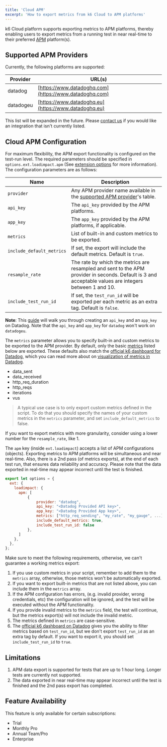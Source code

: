 ```yaml
---
title: 'Cloud APM'
excerpt: 'How to export metrics from k6 Cloud to APM platforms'
---
```


k6 Cloud platform supports exporting metrics to APM platforms, thereby enabling users to export metrics from a running test in near real-time to their preferred [APM](https://en.wikipedia.org/wiki/Application_performance_management) platform(s).

## Supported APM Providers

Currently, the following platforms are supported:

| Provider  | URL(s)                                                 |
| --------- | ------------------------------------------------------ |
| datadog   | [https://www.datadoghq.com](https://www.datadoghq.com) |
| datadogeu | [https://www.datadoghq.eu](https://www.datadoghq.eu)   |

This list will be expanded in the future. Please [contact us](https://k6.io/contact) if you would like an integration that isn't currently listed.

## Cloud APM Configuration

For maximum flexibility, the APM export functionality is configured on the test-run level. The required parameters should be specified in `options.ext.loadimpact.apm` (See [extension options](/using-k6/options#extension-options) for more information). The configuration parameters are as follows:

| Name                      | Description                                                                                                                                            |
| ------------------------- | ------------------------------------------------------------------------------------------------------------------------------------------------------ |
| `provider`                | Any APM provider name available in the [supported APM provider](#supported-apm-providers)'s table.                                                     |
| `api_key`                 | The `api_key` provided by the APM platforms.                                                                                                           |
| `app_key`                 | The `app_key` provided by the APM platforms, if applicable.                                                                                            |
| `metrics`                 | List of built-in and custom metrics to be exported.                                                                                                    |
| `include_default_metrics` | If set, the export will include the default metrics. Default is `true`.                                                                                |
| `resample_rate`           | The rate by which the metrics are resampled and sent to the APM provider in seconds. Default is 3 and acceptable values are integers between 1 and 10. |
| `include_test_run_id`     | If set, the `test_run_id` will be exported per each metric as an extra tag. Default is `false`.                                                        |

**Note**: This [guide](https://docs.datadoghq.com/account_management/api-app-keys/) will walk you through creating an `api_key` and an `app_key` on Datadog. Note that the `api_key` and `app_key` for `datadog` won't work on `datadogeu`.

The `metrics` parameter allows you to specify built-in and custom metrics to be exported to the APM provider. By default, only the basic [metrics](/using-k6/metrics) listed below are exported. These defaults also match the [official k6 dashboard for Datadog](https://docs.datadoghq.com/integrations/k6/), which you can read more about on [visualization of metrics in Datadog](/results-visualization/datadog#visualize-in-datadog).

- data_sent
- data_received
- http_req_duration
- http_reqs
- iterations
- vus

<Blockquote mod="warning">

A typical use case is to only export custom metrics defined in the script. To do that you should specify the names of your custom metrics in the `metrics` parameter, and set `include_default_metrics` to false.

</Blockquote>

If you want to export metrics with more granularity, consider using a lower number for the `resample_rate`, like 1.

The `apm` key (inside `ext.loadimpact`) accepts a list of APM configurations (objects). Exporting metrics to APM platforms will be simultaneous and near real-time. Also, there is a 2nd pass (of metrics exports), at the end of each test run, that ensures data reliability and accuracy. Please note that the data exported in real-time may appear incorrect until the test is finished.

```js
export let options = {
  ext: {
    loadimpact: {
      apm: [
          {
              provider: "datadog",
              api_key: "<Datadog Provided API key>",
              app_key: "<Datadog Provided App key>",
              metrics: ["http_req_sending", "my_rate", "my_gauge", ...],
              include_default_metrics: true,
              include_test_run_id: false
          },
      ]
    },
  },
};
```

Make sure to meet the following requirements, otherwise, we can't guarantee a working metrics export:

1. If you use custom metrics in your script, remember to add them to the `metrics` array, otherwise, those metrics won't be automatically exported.
2. If you want to export built-in metrics that are not listed above, you can include them in the `metrics` array.
3. If the APM configuration has errors, (e.g. invalid provider, wrong credentials, etc) the configuration will be ignored, and the test will be executed without the APM functionality.
4. If you provide invalid metrics to the `metrics` field, the test will continue, but the metrics export(s) will not include the invalid metric.
5. The metrics defined in `metrics` are case-sensitive.
6. The [official k6 dashboard on Datadog](https://docs.datadoghq.com/integrations/k6/) gives you the ability to filter metrics based on `test_run_id`, but we don't export `test_run_id` as an extra tag by default. If you want to export it, you should set `include_test_run_id` to `true`.

## Limitations

1. APM data export is supported for tests that are up to 1 hour long. Longer tests are currently not supported.
2. The data exported in near real-time may appear incorrect until the test is finished and the 2nd pass export has completed.

## Feature Availability

This feature is only available for certain subscriptions:

- Trial
- Monthly Pro
- Annual Team/Pro
- Enterprise
